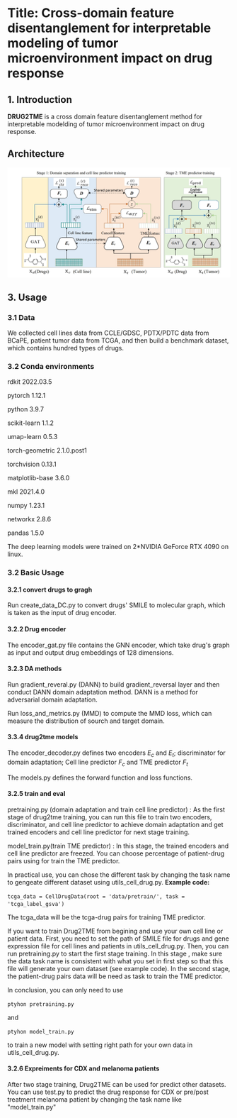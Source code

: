 <H1> Title: Cross-domain feature disentanglement for interpretable modeling of tumor microenvironment impact on drug response </H1>

## 1. Introduction
**DRUG2TME** is a cross domain feature disentanglement method for  interpretable modelding of tumor microenvironment impact on drug response.
## Architecture
![architecture](image.png?raw=true)

## 3. Usage

### 3.1 Data
We collected cell lines data from CCLE/GDSC, PDTX/PDTC data from BCaPE, patient tumor data from TCGA, and then build a benchmark dataset, which contains hundred types of drugs.


### 3.2 Conda environments
rdkit 2022.03.5

pytorch 1.12.1

python 3.9.7

scikit-learn 1.1.2

umap-learn 0.5.3

torch-geometric 2.1.0.post1

torchvision 0.13.1

matplotlib-base 3.6.0

mkl 2021.4.0

numpy 1.23.1

networkx 2.8.6

pandas 1.5.0


The deep learning models were trained on 2*NVIDIA GeForce RTX 4090 on linux.

### 3.2 Basic Usage
#### 3.2.1 convert drugs to gragh
Run create_data_DC.py to convert drugs' SMILE to molecular graph, which is taken as the input of drug encoder.  

#### 3.2.2 Drug encoder
The encoder_gat.py file contains the GNN encoder, which take drug's graph as input and output drug embeddings of 128 dimensions.

#### 3.2.3 DA methods
Run gradient_reveral.py (DANN) to build gradient_reversal layer and then conduct DANN domain adaptation method. DANN is a method for adversarial domain adaptation.

Run loss_and_metrics.py (MMD) to compute the MMD loss, which can measure the distribution of sourch and target domain. 

#### 3.3.4 drug2tme models
The encoder_decoder.py defines two encoders $E_c$ and $E_t$; discriminator for domain adaptation; Cell line predictor $F_c$ and TME predictor $F_t$ 

The models.py defines the forward function and loss functions.

#### 3.2.5 train and eval
pretraining.py (domain adaptation and train cell line predictor) : As the first stage of drug2tme training, you can run this file to train two encoders, discriminator, and cell line predictor to achieve domain adaptation and get trained encoders and cell line predictor for next stage training. 

model_train.py(train TME predictor) : In this stage, the trained encoders and cell line predictor are freezed. You can choose percentage of patient-drug pairs using for train the TME predictor.

In practical use, you can chose the different task by changing the task name to gengeate different dataset using utils_cell_drug.py.
<b>Example code:</b>
 
 ```tcga_data = CellDrugData(root = 'data/pretrain/', task = 'tcga_label_gsva')```
 
 The tcga_data will be the tcga-drug pairs for training TME predictor.

If you want to train Drug2TME from begining and use your own cell line or patient data. First, you need to set the path of SMILE file for drugs and gene expression file for cell lines and patients in utils_cell_drug.py. Then, you can run pretraining.py to start the first stage training. In this stage , make sure the data task name is consistent with what you set in first step so that this file will generate your own dataset (see example code). In the second stage, the patient-drug pairs data will be need as task to train the TME predictor. 

In conclusion, you can only need to use

 ```ptyhon pretraining.py```

and 

 ```ptyhon model_train.py``` 
 
 to train a new model with setting right path for your own data in utils_cell_drug.py.


 #### 3.2.6 Expreiments for CDX and melanoma patients
 After two stage training, Drug2TME can be used for predict other datasets. You can use test.py to predict the drug response for CDX or pre/post treatment melanoma patient by changing the task name like "model_train.py" 
